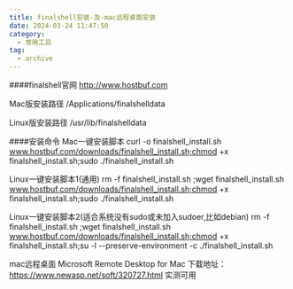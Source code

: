 ```yaml
---
title: finalshell安装-及-mac远程桌面安装
date: 2024-03-24 11:47:50
category:
  - 常用工具
tag:
  - archive
---
```

####finalshell官网
http://www.hostbuf.com

Mac版安装路径
/Applications/finalshelldata

Linux版安装路径
/usr/lib/finalshelldata

####安装命令
Mac一键安装脚本
curl -o finalshell_install.sh www.hostbuf.com/downloads/finalshell_install.sh;chmod +x finalshell_install.sh;sudo ./finalshell_install.sh

Linux一键安装脚本1(通用)
rm -f finalshell_install.sh ;wget finalshell_install.sh www.hostbuf.com/downloads/finalshell_install.sh;chmod +x finalshell_install.sh;sudo ./finalshell_install.sh

Linux一键安装脚本2(适合系统没有sudo或未加入sudoer,比如debian)
rm -f finalshell_install.sh ;wget finalshell_install.sh www.hostbuf.com/downloads/finalshell_install.sh;chmod +x finalshell_install.sh;su -l --preserve-environment -c ./finalshell_install.sh


mac远程桌面
Microsoft Remote Desktop for Mac
下载地址：
https://www.newasp.net/soft/320727.html
实测可用
